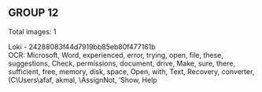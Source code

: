 ## GROUP 12
Total images: 1  

Loki - 24288083f44d7919bb85eb80f477161b  
OCR: Microsoft, Word, experienced, error, trying, open, file, these, suggestions, Check, permissions, document, drive, Make, sure, there, sufficient, free, memory, disk, space, Open, with, Text, Recovery, converter, (C\Users\afaf, akmal\, \AssignNot, ‘Show, Help  

